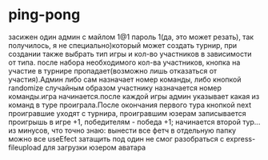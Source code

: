 # ping-pong
засижен один админ с майлом 1@1 пароль 1(да, это может резать), так получилось, я не специально)который может создать турнир, при создании также выбрать тип игры и кол-во участников в зависимости от типа.
после набора необходимого кол-ва участников, кнопка на участие в турнире пропадает(возможно лишь отказаться от участия).Админ либо сам назначает номер команды, либо кнопкой randomize случайным образом участнику назначается номер команды.игра начинается.после каждой игры админ указывает какая из команд в туре проиграла.После окончания первого тура кнопкой next проигравшие уходят с турнира, проигравшим юзерам записывается проигрышь в игре +1, победителям - победа +1; начинается второй тур...
из минусов, что точно знаю:
вынести все фетч в отдельную папку
можно все useEfect затащить под один
не смог разобраться с express-fileupload для загрузки юзером аватара
